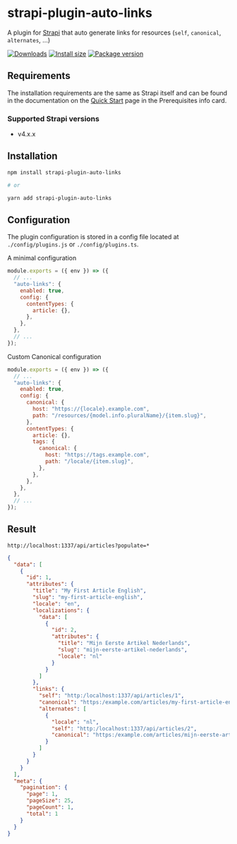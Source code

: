 # strapi-plugin-auto-links

A plugin for [Strapi](https://github.com/strapi/strapi) that auto generate links for resources (`self`, `canonical`, `alternates`, ...)

[![Downloads](https://img.shields.io/npm/dm/strapi-plugin-auto-links?style=for-the-badge)](https://img.shields.io/npm/dm/strapi-plugin-auto-links?style=for-the-badge)
[![Install size](https://img.shields.io/npm/l/strapi-plugin-auto-links?style=for-the-badge)](https://img.shields.io/npm/l/strapi-plugin-auto-links?style=for-the-badge)
[![Package version](https://img.shields.io/github/v/release/ComfortablyCoding/strapi-plugin-auto-links?style=for-the-badge)](https://img.shields.io/github/v/release/ComfortablyCoding/strapi-plugin-auto-links?style=for-the-badge)

## Requirements

The installation requirements are the same as Strapi itself and can be found in the documentation on the [Quick Start](https://strapi.io/documentation/developer-docs/latest/getting-started/quick-start.html) page in the Prerequisites info card.

### Supported Strapi versions

- v4.x.x

## Installation

```sh
npm install strapi-plugin-auto-links

# or

yarn add strapi-plugin-auto-links
```

## Configuration

The plugin configuration is stored in a config file located at `./config/plugins.js` or `./config/plugins.ts`.

A minimal configuration

```javascript
module.exports = ({ env }) => ({
  // ...
  "auto-links": {
    enabled: true,
    config: {
      contentTypes: {
        article: {},
      },
    },
  },
  // ...
});
```

Custom Canonical configuration

```javascript
module.exports = ({ env }) => ({
  // ...
  "auto-links": {
    enabled: true,
    config: {
      canonical: {
        host: "https://{locale}.example.com",
        path: "/resources/{model.info.pluralName}/{item.slug}",
      },
      contentTypes: {
        article: {},
        tags: {
          canonical: {
            host: "https://tags.example.com",
            path: "/locale/{item.slug}",
          },
        },
      },
    },
  },
  // ...
});
```

## Result

`http://localhost:1337/api/articles?populate=*`

```json
{
  "data": [
    {
      "id": 1,
      "attributes": {
        "title": "My First Article English",
        "slug": "my-first-article-english",
        "locale": "en",
        "localizations": {
          "data": [
            {
              "id": 2,
              "attributes": {
                "title": "Mijn Eerste Artikel Nederlands",
                "slug": "mijn-eerste-artikel-nederlands",
                "locale": "nl"
              }
            }
          ]
        },
        "links": {
          "self": "http:/localhost:1337/api/articles/1",
          "canonical": "https:/example.com/articles/my-first-article-english",
          "alternates": [
            {
              "locale": "nl",
              "self": "http:/localhost:1337/api/articles/2",
              "canonical": "https:/example.com/articles/mijn-eerste-artikel-nederlands"
            }
          ]
        }
      }
    }
  ],
  "meta": {
    "pagination": {
      "page": 1,
      "pageSize": 25,
      "pageCount": 1,
      "total": 1
    }
  }
}
```
